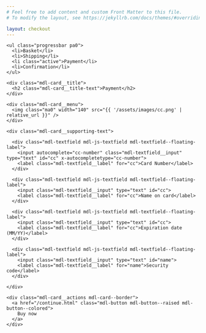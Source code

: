```yaml
---
# Feel free to add content and custom Front Matter to this file.
# To modify the layout, see https://jekyllrb.com/docs/themes/#overriding-theme-defaults

layout: checkout
---
```


<div class="pa2 bg-grey">

  <div class="w-100 mb5 overflow-hidden tc">

    <ul class="progressbar pa0">
      <li>Basket</li>
      <li>Shipping</li>
      <li class="active">Payment</li>
      <li>Confirmation</li>
    </ul>

  </div>


  <div class="demo-card-wide mdl-card mdl-shadow--2dp mx-auto">

    <div class="mdl-card__title">
      <h2 class="mdl-card__title-text">Payment</h2>
    </div>

    <div class="mdl-card__menu">
      <img class="ma0" width="140" src="{{ '/assets/images/cc.png' | relative_url }}" />
    </div>

    <div class="mdl-card__supporting-text">

      <div class="mdl-textfield mdl-js-textfield mdl-textfield--floating-label">
        <input autocomplete="cc-number" class="mdl-textfield__input" type="text" id="cc" x-autocompletetype="cc-number">
        <label class="mdl-textfield__label" for="cc">Card Number</label>
      </div>

      <div class="mdl-textfield mdl-js-textfield mdl-textfield--floating-label">
        <input class="mdl-textfield__input" type="text" id="cc">
        <label class="mdl-textfield__label" for="cc">Name on card</label>
      </div>

      <div class="mdl-textfield mdl-js-textfield mdl-textfield--floating-label">
        <input class="mdl-textfield__input" type="text" id="cc">
        <label class="mdl-textfield__label" for="cc">Expiration date (MM/YY)</label>
      </div>

      <div class="mdl-textfield mdl-js-textfield mdl-textfield--floating-label">
        <input class="mdl-textfield__input" type="text" id="name">
        <label class="mdl-textfield__label" for="name">Security code</label>
      </div>

    </div>

    <div class="mdl-card__actions mdl-card--border">
      <a href="/continue.html" class="mdl-button mdl-button--raised mdl-button--colored">
        Buy now
      </a>
    </div>

  </div>

</div>





